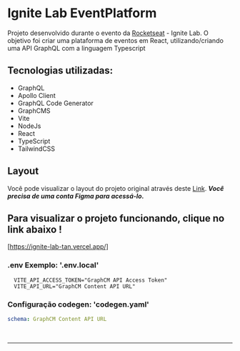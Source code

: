 # Ignite Lab EventPlatform

Projeto desenvolvido durante o evento da <a href="https://www.rocketseat.com.br/"> Rocketseat</a> - Ignite Lab. O objetivo foi criar uma plataforma de eventos em React, utilizando/criando uma API GraphQL com a linguagem Typescript

## Tecnologias utilizadas:

- GraphQL
- Apollo Client
- GraphQL Code Generator
- GraphCMS
- Vite
- NodeJs
- React
- TypeScript
- TailwindCSS

## Layout

Você pode visualizar o layout do projeto original através deste [Link](https://www.figma.com/community/file/1120711251998877938). **_Você precisa de uma conta Figma para acessá-lo._**

## Para visualizar o projeto funcionando, clique no link abaixo !

[https://ignite-lab-tan.vercel.app/]

### .env Exemplo: '.env.local'

```env
  VITE_API_ACCESS_TOKEN="GraphCM API Access Token"
  VITE_API_URL="GraphCM Content API URL"
```

### Configuração codegen: 'codegen.yaml'

```yaml
schema: GraphCM Content API URL
```

<br/>
<hr/>
<br/>
